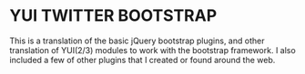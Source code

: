 YUI TWITTER BOOTSTRAP
=====================

This is a translation of the basic jQuery bootstrap plugins, and other translation of YUI(2/3) modules to work with the bootstrap framework.
I also included a few of other plugins that I created or found around the web.
